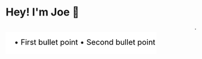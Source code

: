 # Hey! I'm Joe 👋

<marquee behavior="scroll" direction="left" scrollamount="5">
  • You can find me working on GitHub [docs](https://docs.github.com/).
  • I love my cats, Tony and Juniper. They are best friends and so cute I can barely handle it.
  • Ask me about growing vegetables, film photography/developing, strange time signatures, having too many hobbies, and ridiculously long books.
  • I'm probably listening to Radiohead.
</marquee>

<svg width="400" height="60">
  <rect width="400" height="60" fill="white" />
  <text x="200" y="30" dominant-baseline="middle" text-anchor="middle" font-size="20">
    <animate attributeName="x" from="400" to="-200" dur="10s" repeatCount="indefinite" />
    • First bullet point • Second bullet point • Third bullet point • Fourth bullet point
  </text>
</svg>

